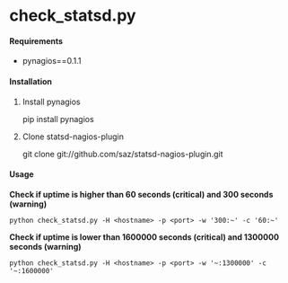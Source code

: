 # check_statsd.py

#### Requirements
* pynagios==0.1.1

#### Installation
1. Install pynagios

    pip install pynagios

2. Clone statsd-nagios-plugin

    git clone git://github.com/saz/statsd-nagios-plugin.git

#### Usage

**Check if uptime is higher than 60 seconds (critical) and 300 seconds (warning)**

    python check_statsd.py -H <hostname> -p <port> -w '300:~' -c '60:~'

**Check if uptime is lower than 1600000 seconds (critical) and 1300000 seconds (warning)**

    python check_statsd.py -H <hostname> -p <port> -w '~:1300000' -c '~:1600000'
